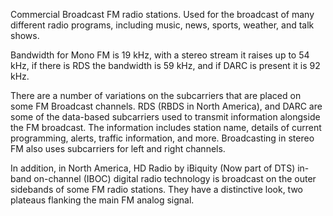 Commercial Broadcast FM radio stations. Used for the broadcast of many different radio programs, including music, news, sports, weather, and talk shows.

Bandwidth for Mono FM is 19 kHz, with a stereo stream it raises up to 54 kHz, if there is RDS the bandwidth is 59 kHz, and if DARC is present it is 92 kHz.

There are a number of variations on the subcarriers that are placed on some FM Broadcast channels. RDS (RBDS in North America), and DARC are some of the data-based subcarriers used to transmit information alongside the FM broadcast. The information includes station name, details of current programming, alerts, traffic information, and more. Broadcasting in stereo FM also uses subcarriers for left and right channels.

In addition, in North America, HD Radio by iBiquity (Now part of DTS) in-band on-channel (IBOC) digital radio technology is broadcast on the outer sidebands of some FM radio stations. They have a distinctive look, two plateaus flanking the main FM analog signal.